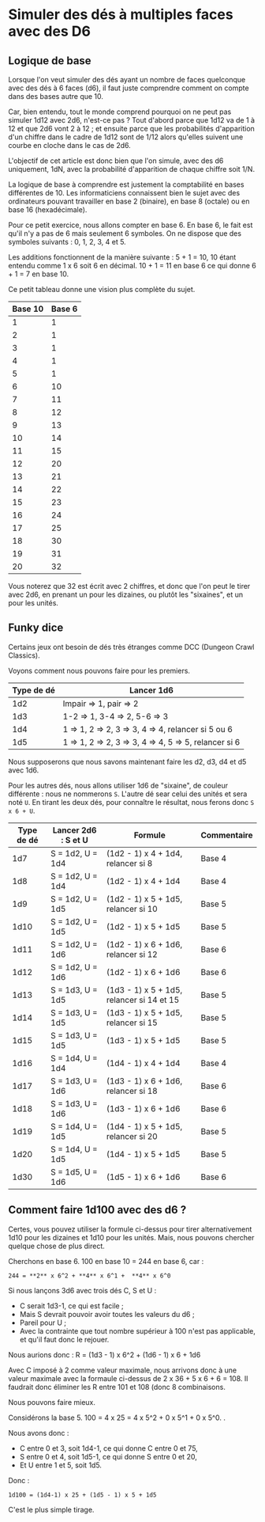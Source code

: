 # Simuler des dés à multiples faces avec des D6

## Logique de base

Lorsque l'on veut simuler des dés ayant un nombre de faces quelconque avec des dés à 6 faces (d6), il faut juste comprendre comment on compte dans des bases autre que 10.

Car, bien entendu, tout le monde comprend pourquoi on ne peut pas simuler 1d12 avec 2d6, n'est-ce pas ? Tout d'abord parce que 1d12 va de 1 à 12 et que 2d6 vont 2 à 12 ; et ensuite parce que les probabilités d'apparition d'un chiffre dans le cadre de 1d12 sont de 1/12 alors qu'elles suivent une courbe en cloche dans le cas de 2d6.

L'objectif de cet article est donc bien que l'on simule, avec des d6 uniquement, 1dN, avec la probabilité d'apparition de chaque chiffre soit 1/N.

La logique de base à comprendre est justement la comptabilité en bases différentes de 10. Les informaticiens connaissent bien le sujet avec des ordinateurs pouvant travailler en base 2 (binaire), en base 8 (octale) ou en base 16 (hexadécimale).

Pour ce petit exercice, nous allons compter en base 6. En base 6, le fait est qu'il n'y a pas de 6 mais seulement 6 symboles. On ne dispose que des symboles suivants : 0, 1, 2, 3, 4 et 5.

Les additions fonctionnent de la manière suivante : 5 + 1 = 10, 10 étant entendu comme 1 x 6 soit 6 en décimal. 10 + 1 = 11 en base 6 ce qui donne 6 + 1 = 7 en base 10.

Ce petit tableau donne une vision plus complète du sujet.

| Base 10 | Base 6 |
|---------|---|
| 1 | 1 |
| 2 | 1 |
| 3 | 1 |
| 4 | 1 |
| 5 | 1 |
| 6 | 10 |
| 7 | 11 |
| 8 | 12 |
| 9 | 13 |
| 10 | 14 |
| 11 | 15 |
| 12 | 20 |
| 13 | 21 |
| 14 | 22 |
| 15 | 23 |
| 16 | 24 |
| 17 | 25 |
| 18 | 30 |
| 19 | 31 |
| 20 | 32 |

Vous noterez que 32 est écrit avec 2 chiffres, et donc que l'on peut le tirer avec 2d6, en prenant un pour les dizaines, ou plutôt les "sixaines", et un pour les unités.

## Funky dice

Certains jeux ont besoin de dés très étranges comme DCC (Dungeon Crawl Classics).

Voyons comment nous pouvons faire pour les premiers.

| Type de dé | Lancer 1d6 |
|----------|---|
| 1d2 | Impair => 1, pair => 2 |
| 1d3 | 1-2 => 1, 3-4 => 2, 5-6 => 3 |
| 1d4 | 1 => 1, 2 => 2, 3 => 3, 4 => 4, relancer si 5 ou 6 |
| 1d5 | 1 => 1, 2 => 2, 3 => 3, 4 => 4, 5 => 5, relancer si 6 |

Nous supposerons que nous savons maintenant faire les d2, d3, d4 et d5 avec 1d6.

Pour les autres dés, nous allons utiliser 1d6 de "sixaine", de couleur différente : nous ne nommerons `S`. L'autre dé sear celui des unités et sera noté `U`. En tirant les deux dés, pour connaître le résultat, nous ferons donc `S x 6 + U`.

| Type de dé | Lancer 2d6 : S et U | Formule | Commentaire |
|---------|---|---|---|
| 1d7 | S = 1d2, U = 1d4 | (1d2 - 1) x 4 + 1d4, relancer si 8 | Base 4 |
| 1d8 | S = 1d2, U = 1d4 | (1d2 - 1) x 4 + 1d4 | Base 4 |
| 1d9 | S = 1d2, U = 1d5 | (1d2 - 1) x 5 + 1d5, relancer si 10 | Base 5 |
| 1d10 | S = 1d2, U = 1d5 | (1d2 - 1) x 5 + 1d5 | Base 5 |
| 1d11 | S = 1d2, U = 1d6 | (1d2 - 1) x 6 + 1d6, relancer si 12 | Base 6 |
| 1d12 | S = 1d2, U = 1d6 | (1d2 - 1) x 6 + 1d6 | Base 6 |
| 1d13 | S = 1d3, U = 1d5 | (1d3 - 1) x 5 + 1d5, relancer si 14 et 15 | Base 5 |
| 1d14 | S = 1d3, U = 1d5 | (1d3 - 1) x 5 + 1d5, relancer si 15 | Base 5 |
| 1d15 | S = 1d3, U = 1d5 | (1d3 - 1) x 5 + 1d5 | Base 5 |
| 1d16 | S = 1d4, U = 1d4 | (1d4 - 1) x 4 + 1d4 | Base 4 |
| 1d17 | S = 1d3, U = 1d6 | (1d3 - 1) x 6 + 1d6, relancer si 18 | Base 6 |
| 1d18 | S = 1d3, U = 1d6 | (1d3 - 1) x 6 + 1d6 | Base 6 |
| 1d19 | S = 1d4, U = 1d5 | (1d4 - 1) x 5 + 1d5, relancer si 20 | Base 5 |
| 1d20 | S = 1d4, U = 1d5 | (1d4 - 1) x 5 + 1d5 | Base 5 |
| 1d30 | S = 1d5, U = 1d6 | (1d5 - 1) x 6 + 1d6 | Base 6 |

## Comment faire 1d100 avec des d6 ?

Certes, vous pouvez utiliser la formule ci-dessus pour tirer alternativement 1d10 pour les dizaines et 1d10 pour les unités. Mais, nous pouvons chercher quelque chose de plus direct.

Cherchons en base 6. 100 en base 10 = 244 en base 6, car :

    244 = **2** x 6^2 + **4** x 6^1 +  **4** x 6^0
    
Si nous lançons 3d6 avec trois dés C, S et U :

* C serait 1d3-1, ce qui est facile ;
* Mais S devrait pouvoir avoir toutes les valeurs du d6 ;
* Pareil pour U ;
* Avec la contrainte que tout nombre supérieur à 100 n'est pas applicable, et qu'il faut donc le rejouer.

Nous aurions donc : R = (1d3 - 1) x 6^2 + (1d6 - 1) x 6 + 1d6

Avec C imposé à 2 comme valeur maximale, nous arrivons donc à une valeur maximale avec la formaule ci-dessus de 2 x 36 + 5 x 6 + 6 = 108. Il faudrait donc éliminer les R entre 101 et 108 (donc 8 combinaisons.

Nous pouvons faire mieux.

Considérons la base 5. 100 = 4 x 25 = 4 x 5^2 + 0 x 5^1 + 0 x 5^0. .

Nous avons donc :

* C entre 0 et 3, soit 1d4-1, ce qui donne C entre 0 et 75,
* S entre 0 et 4, soit 1d5-1, ce qui donne S entre 0 et 20,
* Et U entre 1 et 5, soit 1d5.

Donc :

    1d100 = (1d4-1) x 25 + (1d5 - 1) x 5 + 1d5
    
C'est le plus simple tirage.


